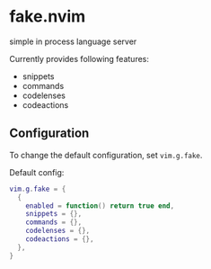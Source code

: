 # fake.nvim
simple in process language server

Currently provides following features:

- snippets
- commands
- codelenses
- codeactions

## Configuration
To change the default configuration, set `vim.g.fake`.

Default config:
```lua
vim.g.fake = {
  {
    enabled = function() return true end,
    snippets = {},
    commands = {},
    codelenses = {},
    codeactions = {},
  },
}
```
